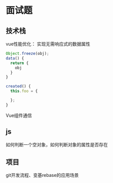 # 面试题
## 技术栈
vue性能优化：
实现无需响应式的数据属性
```js
Object.freeze(obj);
data() {
  return {
    obj
  }
}

created() {
  this.foo = {

  };
}
```

Vue组件通信

## js
如何判断一个空对象，如何判断对象的属性是否存在

## 项目
git开发流程、变基rebase的应用场景
